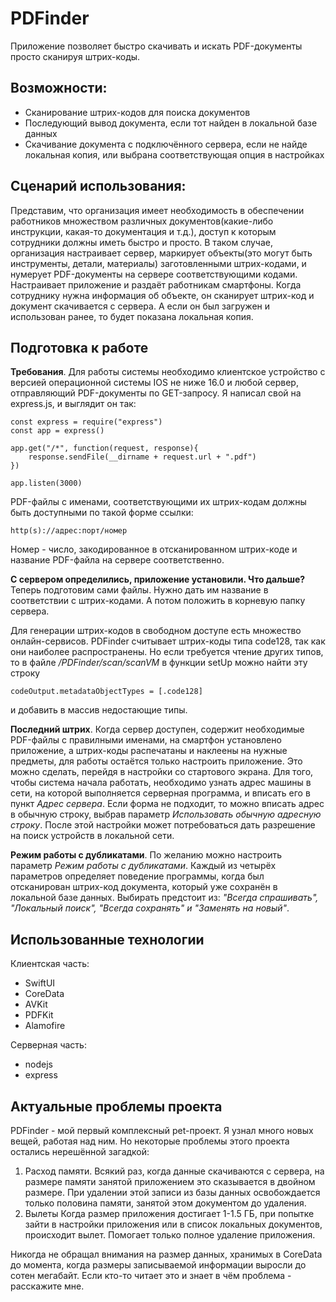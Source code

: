 #  PDFinder
Приложение позволяет быстро скачивать и искать PDF-документы просто сканируя штрих-коды.

## Возможности:
- Сканирование штрих-кодов для поиска документов
- Последующий вывод документа, если тот найден в локальной базе данных
- Скачивание документа с подключённого сервера, если не найде локальная копия, или выбрана соответствующая опция в настройках

## Сценарий использования:
Представим, что организация имеет необходимость в обеспечении работников множеством различных документов(какие-либо инструкции, какая-то документация и т.д.), доступ к которым сотрудники должны иметь быстро и просто. В таком случае, организация настраивает сервер, маркирует объекты(это могут быть инструменты, детали, материалы) заготовленными штрих-кодами, и нумерует PDF-документы на сервере соответствующими кодами. Настраивает приложение и раздаёт работникам смартфоны. Когда сотруднику нужна информация об объекте, он сканирует штрих-код и документ скачивается с сервера. А если он был загружен и использован ранее, то будет показана локальная копия.

## Подготовка к работе
**Требования**.
Для работы системы необходимо клиентское устройство с версией операционной системы IOS не нижe 16.0 и любой сервер, отправляющий PDF-документы по GET-запросу.
Я написал свой на express.js, и выглядит он так:

````
const express = require("express")
const app = express()

app.get("/*", function(request, response){
    response.sendFile(__dirname + request.url + ".pdf")
})

app.listen(3000)
````


PDF-файлы с именами, соответствующими их штрих-кодам должны быть доступными по такой форме ссылки:

````
http(s)://адрес:порт/номер
````

Номер - число, закодированное в отсканированном штрих-коде и название PDF-файла на сервере соответственно.

**С сервером определились, приложение установили. Что дальше?**
Теперь подготовим сами файлы. Нужно дать им название в соответствии с штрих-кодами. А потом положить в корневую папку сервера.

Для генерации штрих-кодов в свободном доступе есть множество онлайн-сервисов. PDFinder считывает штрих-коды типа code128, так как они наиболее распространены. Но если требуется чтение других типов, то в файле  */PDFinder/scan/scanVM* в функции setUp можно найти эту строку

````
codeOutput.metadataObjectTypes = [.code128]
````
и добавить в массив недостающие типы.


**Последний штрих**.
Когда сервер доступен, содержит необходимые PDF-файлы с правилными именами, на смартфон установлено приложение, а штрих-коды распечатаны и наклеены на нужные предметы, для работы остаётся только настроить приложение. Это можно сделать, перейдя в настройки со стартового экрана.
Для того, чтобы система начала работать, необходимо узнать адрес машины в сети, на которой выполняется серверная программа, и вписать его в пункт *Адрес сервера*. Если форма не подходит, то можно вписать адрес в обычную строку, выбрав параметр *Использовать обычную адресную строку*.
После этой настройки может потребоваться дать разрешение на поиск устройств в локальной сети.


**Режим работы с дубликатами**.
По желанию можно настроить параметр *Режим работы с дубликатами*. Каждый из четырёх параметров определяет поведение программы, когда был отсканирован штрих-код документа, который уже сохранён в локальной базе данных. Выбирать предстоит из: *"Всегда спрашивать", "Локальный поиск", "Всегда сохранять" и "Заменять на новый"*.


## Использованные технологии

Клиентская часть:
- SwiftUI
- CoreData
- AVKit
- PDFKit
- Alamofire

Серверная часть:
- nodejs
- express


## Актуальные проблемы проекта
PDFinder - мой первый комплексный pet-проект. Я узнал много новых вещей, работая над ним. Но некоторые проблемы этого проекта остались нерешённой загадкой:

1. Расход памяти.
Всякий раз, когда данные скачиваются с сервера, на размере памяти занятой приложением это сказывается в двойном размере. При удалении этой записи из базы данных освобождается только половина памяти, занятой этом документом до удаления.
2. Вылеты
Когда размер приложения достигает 1-1.5 ГБ, при попытке зайти в настройки приложения или в список локальных документов, происходит вылет. Помогает только полное удаление приложения.

Никогда не обращал внимания на размер данных, хранимых в CoreData до момента, когда размеры записываемой информации выросли до сотен мегабайт. Если кто-то читает это и знает в чём проблема - расскажите мне.
